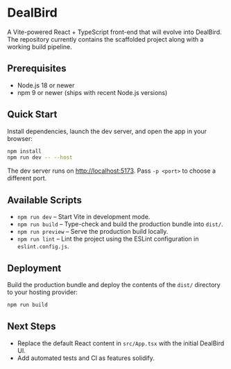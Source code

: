 # DealBird

A Vite-powered React + TypeScript front-end that will evolve into DealBird. The repository currently contains the scaffolded project along with a working build pipeline.

## Prerequisites

- Node.js 18 or newer
- npm 9 or newer (ships with recent Node.js versions)

## Quick Start

Install dependencies, launch the dev server, and open the app in your browser:

```bash
npm install
npm run dev -- --host
```

The dev server runs on <http://localhost:5173>. Pass `-p <port>` to choose a different port.

## Available Scripts

- `npm run dev` – Start Vite in development mode.
- `npm run build` – Type-check and build the production bundle into `dist/`.
- `npm run preview` – Serve the production build locally.
- `npm run lint` – Lint the project using the ESLint configuration in `eslint.config.js`.

## Deployment

Build the production bundle and deploy the contents of the `dist/` directory to your hosting provider:

```bash
npm run build
```

## Next Steps

- Replace the default React content in `src/App.tsx` with the initial DealBird UI.
- Add automated tests and CI as features solidify.
